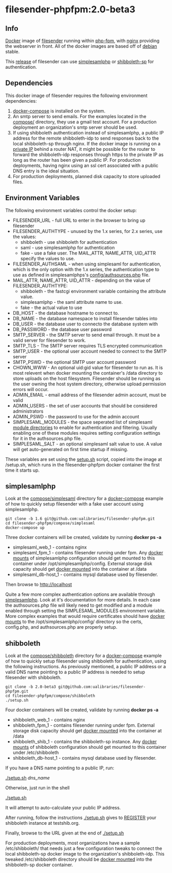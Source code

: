 # filesender-phpfpm:2.0-beta3 #

## Info ##
[Docker](https://www.docker.com/what-docker) image of [filesender](http://filesender.org/) running within [php-fpm](https://php-fpm.org/), with [nginx](https://www.nginx.com/) providing the webserver in front. All of the docker images are based off of [debian](https://www.debian.org/) stable.

This [release](https://github.com/filesender/filesender) of filesender can use [simplesamlphp](https://simplesamlphp.org/) or [shibboleth-sp](https://www.shibboleth.net/products/service-provider) for authentication.

## Dependencies ##
This docker image of filesender requires the following environment dependencies:

1. [docker-compose](https://docs.docker.com/compose/overview/) is installed on the system.
2. An smtp server to send emails. For the examples located in the [compose/](https://github.com/ualibraries/filesender-phpfpm/tree/2.0-beta2/compose) directory, they use a gmail test account. For a production deployment an organization's smtp server should be used.
3. If using shibboleth authentication instead of simplesamlphp, a public IP address for the remote shibboleth-idp to send responses back to the local shibboleth-sp through nginx. If the docker image is running on a [private IP](https://en.wikipedia.org/wiki/Private_network) behind a router NAT, it might be possible for the router to forward the shibboleth-idp responses through https to the private IP as long as the router has been given a public IP. For production deployments, having nginx using an ssl cert associated with a public DNS entry is the ideal situation.
4. For production deployments, planned disk capacity to store uploaded files.

## Environment Variables ##

The following environment variables control the docker setup:

* FILESENDER_URL - full URL to enter in the browser to bring up filesender
* FILESENDER_AUTHTYPE - unused by the 1.x series, for 2.x series, use the values:
  * shibboleth - use shibboleth for authentication
  * saml - use simplesamlphp for authentication
  * fake - use a fake user. The MAIL_ATTR, NAME_ATTR, UID_ATTR specify the values to use.
* FILESENDER_AUTHSAML - when using simplesaml for authentication, which is the only option with the 1.x series, the authentication type to use as defined in simplesamlphps's [config/authsources.php](https://github.com/ualibraries/filesender-phpfpm/tree/1.6/compose/simplesaml/simplesamlphp/config) file.
* MAIL_ATTR, NAME_ATTR, UID_ATTR - depending on the value of FILESENDER_AUTHTYPE:
  * shibboleth - the fastcgi environment variable containing the attribute value.
  * simplesamlphp - the saml attribute name to use.
  * fake - the actual value to use
* DB_HOST - the database hostname to connect to.
* DB_NAME - the database namespace to install filesender tables into
* DB_USER - the database user to connecto the database system with
* DB_PASSWORD - the database user password
* SMTP_SERVER - the SMTP server to send email through. It must be a valid server for filesender to work.
* SMTP_TLS - The SMTP server requires TLS encrypted communication
* SMTP_USER - the optional user account needed to connect to the SMTP server
* SMTP_PSWD - the optional SMTP user account password
* CHOWN_WWW - An optional uid:gid value for filesender to run as. It is most relevent when docker mounting the container's /data directory to store uploads on the host filesystem. Filesender should be running as the user owning the host system directory, otherwise upload permission errors will occur.
* ADMIN_EMAIL - email address of the filesender admin account, must be valid
* ADMIN_USERS - the set of user accounts that should be considered administrators
* ADMIN_PSWD - the password to use for the admin account 
* SIMPLESAML_MODULES - the space seperated list of simplesaml [module directories](https://github.com/simplesamlphp/simplesamlphp/tree/master/modules) to enable for authentication and filtering. Usually enabling one of these modules requires setting configuration settings for it in the authsources.php file.
* SIMPLESAML_SALT - an optional simplesaml salt value to use. A value will get auto-generated on first time startup if missing.

These variables are set using the [setup.sh](https://github.com/ualibraries/filesender-phpfpm/blob/2.0-beta2/docker/setup.sh) script, copied into the image at /setup.sh, which runs in the filesender-phpfpm docker container the first time it starts up. 

## simplesamlphp ##
Look at the [compose/simplesaml](https://github.com/ualibraries/filesender-phpfpm/tree/1.6/compose/simplesaml) directory for a [docker-compose](https://github.com/ualibraries/filesender-phpfpm/blob/1.6/compose/simplesaml/docker-compose.yml) example of how to quickly setup filesender with a fake user account using simplesamlphp.

```
git clone -b 1.6 git@github.com:ualibraries/filesender-phpfpm.git
cd filesender-phpfpm/compose/simplesaml
docker-compose up
```

Three docker containers will be created, validate by running **docker ps -a**

* simplesaml_web_1 - contains nginx
* simplesaml_fpm_1 - contains filesender running under fpm. Any [docker mounts](https://docs.docker.com/storage/bind-mounts/#choosing-the--v-or-mount-flag) of simplesamlphp configuration should get mounted to this container under /opt/simplesamlphp/config. External storage disk capacity should get [docker mounted](https://docs.docker.com/storage/bind-mounts/#choosing-the--v-or-mount-flag) into the container at /data
* simplesaml_db-host_1 - contains mysql database used by filesender.

Then browse to [http://localhost](http://localhost)

Quite a few more complex authentication options are available through [simplesamlphp](https://simplesamlphp.org/docs/stable/simplesamlphp-idp). Look at it's documentation for more details. In each case the authsources.php file will likely need to get modified and a module enabled through setting the SIMPLESAML_MODULES environment variable. More complex examples that would require certificates should have [docker mounts](https://docs.docker.com/storage/bind-mounts/#choosing-the--v-or-mount-flag) to the /opt/simplesamlphp/config/ directory so the certs, config.php, and authsources.php are properly setup.

## shibboleth ##
Look at the [compose/shibboleth](https://github.com/ualibraries/filesender-phpfpm/tree/2.0-beta2/compose/shibboleth) directory for a [docker-compose](https://github.com/ualibraries/filesender-phpfpm/blob/2.0-beta2/compose/shibboleth/template/docker-compose.yml) example of how to quickly setup filesender using shibboleth for authentication, using the following instructions. As previously mentioned, a public IP address or a valid DNS name pointing to a public IP address is needed to setup filesender with shibboleth.

```
git clone -b 2.0-beta3 git@github.com:ualibraries/filesender-phpfpm.git
cd filesender-phpfpm/compose/shibboleth
./setup.sh
```

Four docker containers will be created, validate by running **docker ps -a**

* shibboleth_web_1 - contains nginx
* shibboleth_fpm_1 - contains filesender running under fpm. External storage disk capacity should get [docker mounted](https://docs.docker.com/storage/bind-mounts/#choosing-the--v-or-mount-flag) into the container at /data
* shibboleth_shib_1 - contains the shibboleth-sp instance. Any [docker mounts](https://docs.docker.com/storage/bind-mounts/#choosing-the--v-or-mount-flag) of shibboleth configuration should get mounted to this container under /etc/shibboleth
* shibboleth_db-host_1 - contains mysql database used by filesender.

If you have a DNS name pointing to a public IP, run:

[./setup.sh](https://github.com/ualibraries/filesender-phpfpm/blob/2.0-beta2/compose/shibboleth/setup.sh) *dns_name*

Otherwise, just run in the shell

[./setup.sh](https://github.com/ualibraries/filesender-phpfpm/blob/2.0-beta2/compose/shibboleth/setup.sh)

It will attempt to auto-calculate your public IP address.

After running, follow the instructions [./setup.sh](https://github.com/ualibraries/filesender-phpfpm/blob/2.0-beta2/compose/shibboleth/setup.sh) gives to [REGISTER](http://www.testshib.org/register.html) your shibboleth instance at testshib.org.

Finally, browse to the URL given at the end of [./setup.sh](https://github.com/ualibraries/filesender-phpfpm/blob/2.0-beta2/compose/shibboleth/setup.sh)

For production deployments, most organizations have a sample /etc/shibboleth/  that needs just a few configuration tweaks to connect the local shibboleth-sp docker image to the organization's shibboleth-idp. This tweaked /etc/shibboleth directory should be [docker mounted](https://docs.docker.com/storage/bind-mounts/#choosing-the--v-or-mount-flag) into the shibboleth-sp docker container.
